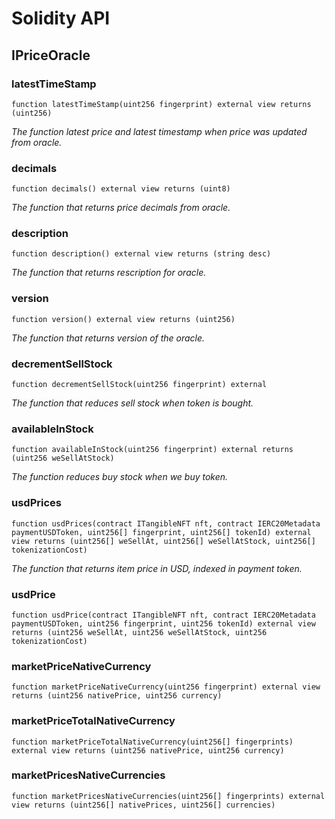 # Solidity API

## IPriceOracle

### latestTimeStamp

```solidity
function latestTimeStamp(uint256 fingerprint) external view returns (uint256)
```

_The function latest price and latest timestamp when price was updated from oracle._

### decimals

```solidity
function decimals() external view returns (uint8)
```

_The function that returns price decimals from oracle._

### description

```solidity
function description() external view returns (string desc)
```

_The function that returns rescription for oracle._

### version

```solidity
function version() external view returns (uint256)
```

_The function that returns version of the oracle._

### decrementSellStock

```solidity
function decrementSellStock(uint256 fingerprint) external
```

_The function that reduces sell stock when token is bought._

### availableInStock

```solidity
function availableInStock(uint256 fingerprint) external returns (uint256 weSellAtStock)
```

_The function reduces buy stock when we buy token._

### usdPrices

```solidity
function usdPrices(contract ITangibleNFT nft, contract IERC20Metadata paymentUSDToken, uint256[] fingerprint, uint256[] tokenId) external view returns (uint256[] weSellAt, uint256[] weSellAtStock, uint256[] tokenizationCost)
```

_The function that returns item price in USD, indexed in payment token._

### usdPrice

```solidity
function usdPrice(contract ITangibleNFT nft, contract IERC20Metadata paymentUSDToken, uint256 fingerprint, uint256 tokenId) external view returns (uint256 weSellAt, uint256 weSellAtStock, uint256 tokenizationCost)
```

### marketPriceNativeCurrency

```solidity
function marketPriceNativeCurrency(uint256 fingerprint) external view returns (uint256 nativePrice, uint256 currency)
```

### marketPriceTotalNativeCurrency

```solidity
function marketPriceTotalNativeCurrency(uint256[] fingerprints) external view returns (uint256 nativePrice, uint256 currency)
```

### marketPricesNativeCurrencies

```solidity
function marketPricesNativeCurrencies(uint256[] fingerprints) external view returns (uint256[] nativePrices, uint256[] currencies)
```

